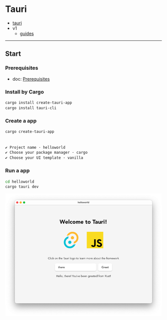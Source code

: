 # Tauri

- [tauri](https://tauri.app/)
- v1
  - [guides](https://tauri.app/v1/guides/)

---

## Start

### Prerequisites

- doc: [Prerequisites](https://tauri.app/v1/guides/getting-started/prerequisites/)


### Install by Cargo

```bash
cargo install create-tauri-app
cargo install tauri-cli
```

### Create a app

```bash
cargo create-tauri-app


✔ Project name · helloworld
✔ Choose your package manager · cargo
✔ Choose your UI template · vanilla
```

### Run a app

```bash
cd helloworld
cargo tauri dev
```

![](helloworld/images/helloworld.png)

